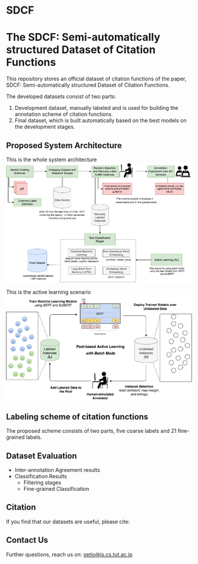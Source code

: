 # SDCF
# The SDCF: Semi-automatically structured Dataset of Citation Functions #

This repository stores an official dataset of citation functions of the paper, SDCF: Semi-automatically structured Dataset of Citation Functions. 

The developed datasets consist of two parts: 
1. Development dataset, manually labeled and is used for building the annotation scheme of citation functions.
2. Final dataset, which is built automatically based on the best models on the development stages.

## Proposed System Architecture ## 
This is the whole system architecture
![picture alt](https://github.com/tutcsis/SDCF/blob/main/Images/new-whole-diagram.png "Title is optional")

This is the active learning scenario
![picture alt](https://github.com/tutcsis/SDCF/blob/main/Images/New-Active-Learning.png "Title is optional")

## Labeling scheme of citation functions ## 
The proposed scheme consists of two parts, five coarse labels and 21 fine-grained labels.

## Dataset Evaluation ## 
* Inter-annotation Agreement results 
* Classification Results 
  * Filtering stages 
  * Fine-grained Classification 

## Citation ## 
If you find that our datasets are useful, please cite:

 

## Contact Us ##
Further questions, reach us on: setio@is.cs.tut.ac.jp   
